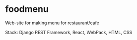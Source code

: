 # foodmenu
Web-site for making menu for restaurant/cafe

Stack: Django REST Framework, React, WebPack, HTML, CSS
